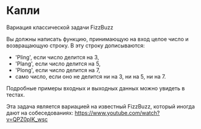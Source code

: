 # Капли
Вариация классической задачи FizzBuzz

Вы должны написать функцию, принимающую на вход целое число и возвращающую строку. В эту строку дописываются:

* 'Pling', если число делится на 3,
* 'Plang', если число делится на 5,
* 'Plong', если число делится на 7,
* само число, если оно не делится ни на 3, ни на 5, ни на 7.

Подробные примеры входных и выходных данных можно увидеть в тестах.

Эта задача является вариацией на известный FizzBuzz, который иногда дают на собеседованиях: https://www.youtube.com/watch?v=QPZ0pIK_wsc
